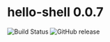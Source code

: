 # hello-shell 0.0.7

![Build Status](https://travis-ci.com/chavo1/hello-shell.svg?branch=master)
![GitHub release](https://img.shields.io/github/v/release/chavo1/hello-shell.svg)
